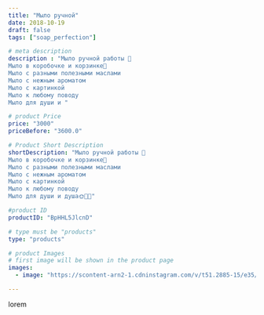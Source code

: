 ```yaml
---
title: "Мыло ручной"
date: 2018-10-19
draft: false
tags: ["soap_perfection"]

# meta description
description : "Мыло ручной работы 💎
Мыло в коробочке и корзинке🎁
Мыло с разными полезными маслами
Мыло с нежным ароматом
Мыло с картинкой
Мыло к любому поводу
Мыло для души и "

# product Price
price: "3000"
priceBefore: "3600.0"

# Product Short Description
shortDescription: "Мыло ручной работы 💎
Мыло в коробочке и корзинке🎁
Мыло с разными полезными маслами
Мыло с нежным ароматом
Мыло с картинкой
Мыло к любому поводу
Мыло для души и душа🌞🌠🌝"

#product ID
productID: "BpHHL5JlcnD"

# type must be "products"
type: "products"

# product Images
# first image will be shown in the product page
images:
  - image: "https://scontent-arn2-1.cdninstagram.com/v/t51.2885-15/e35/42908820_1900020336742516_7852436252362224025_n.jpg?se=7&tp=1&_nc_ht=scontent-arn2-1.cdninstagram.com&_nc_cat=104&_nc_ohc=AaQp6SSf7eEAX9TMFJl&ccb=7-4&oh=a06815201a01c662f1fc15505529f3f2&oe=6084F1DC&ig_cache_key=MTg5MzUxMzc3MTkzNjUwMDE2Mw%3D%3D.2-ccb7-4"

---
```

lorem
